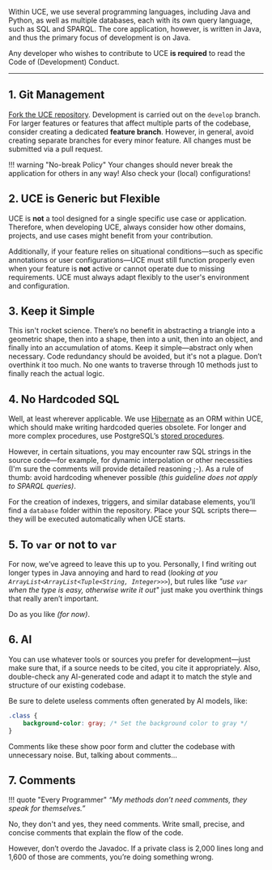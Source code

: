Within UCE, we use several programming languages, including Java and Python, as well as multiple databases, each with its own query language, such as SQL and SPARQL. The core application, however, is written in Java, and thus the primary focus of development is on Java.

Any developer who wishes to contribute to UCE **is required** to read the Code of (Development) Conduct.

<hr/>

## 1. Git Management

[Fork the UCE repository](https://github.com/texttechnologylab/UCE). Development is carried out on the `develop` branch. For larger features or features that affect multiple parts of the codebase, consider creating a dedicated **feature branch**. However, in general, avoid creating separate branches for every minor feature. All changes must be submitted via a pull request.

!!! warning "No-break Policy"
    Your changes should never break the application for others in any way! Also check your (local) configurations!

## 2. UCE is Generic but Flexible

UCE is **not** a tool designed for a single specific use case or application. Therefore, when developing UCE, always consider how other domains, projects, and use cases might benefit from your contribution. 

Additionally, if your feature relies on situational conditions—such as specific annotations or user configurations—UCE must still function properly even when your feature is **not** active or cannot operate due to missing requirements. UCE must always adapt flexibly to the user's environment and configuration.

## 3. Keep it Simple

This isn't rocket science. There’s no benefit in abstracting a triangle into a geometric shape, then into a shape, then into a unit, then into an object, and finally into an accumulation of atoms. Keep it simple—abstract only when necessary. Code redundancy should be avoided, but it's not a plague. Don’t overthink it too much. No one wants to traverse through 10 methods just to finally reach the actual logic.

## 4. No Hardcoded SQL

Well, at least wherever applicable. We use [Hibernate](https://hibernate.org/) as an ORM within UCE, which should make writing hardcoded queries obsolete. For longer and more complex procedures, use PostgreSQL’s [stored procedures](https://www.postgresql.org/docs/current/sql-createprocedure.html). 

However, in certain situations, you may encounter raw SQL strings in the source code—for example, for dynamic interpolation or other necessities (I'm sure the comments will provide detailed reasoning ;-). As a rule of thumb: avoid hardcoding whenever possible *(this guideline does not apply to SPARQL queries)*.

For the creation of indexes, triggers, and similar database elements, you’ll find a `database` folder within the repository. Place your SQL scripts there—they will be executed automatically when UCE starts.

## 5. To `var` or not to `var`

For now, we’ve agreed to leave this up to you. Personally, I find writing out longer types in Java annoying and hard to read (*looking at you `ArrayList<ArrayList<Tuple<String, Integer>>>`*), but rules like *"use `var` when the type is easy, otherwise write it out"* just make you overthink things that really aren’t important.

Do as you like *(for now)*.

## 6. AI

You can use whatever tools or sources you prefer for development—just make sure that, if a source needs to be cited, you cite it appropriately. Also, double-check any AI-generated code and adapt it to match the style and structure of our existing codebase.

Be sure to delete useless comments often generated by AI models, like:

```css
.class {
    background-color: gray; /* Set the background color to gray */
}
```

Comments like these show poor form and clutter the codebase with unnecessary noise. But, talking about comments...

## 7. Comments

!!! quote "Every Programmer"
    *“My methods don’t need comments, they speak for themselves.”* 
    
No, they don't and yes, they need comments. Write small, precise, and concise comments that explain the flow of the code.

However, don’t overdo the Javadoc. If a private class is 2,000 lines long and 1,600 of those are comments, you’re doing something wrong.

